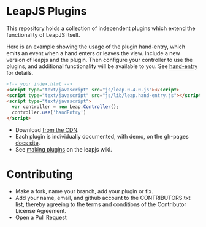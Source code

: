 LeapJS Plugins
==============

This repository holds a collection of independent plugins which extend the functionality of LeapJS itself.

Here is an example showing the usage of the plugin hand-entry, which emits an event when a hand enters or leaves
the view.  Include a new version of leapjs and the plugin.  Then configure your controller to use the plugins, and
additional functionality will be available to you.  See [hand-entry](hand-entry) for details.

```html
<!-- your index.html -->
<script type="text/javascript" src="js/leap-0.4.0.js"></script>
<script type="text/javascript" src="js/lib/leap.hand-entry.js"></script>
<script type="text/javascript">
  var controller = new Leap.Controller();
  controller.use('handEntry')
</script>
```

 - Download [from the CDN](http://developer.leapmotion.com/leapjs/plugins).
 - Each plugin is individually documented, with demo, on the gh-pages [docs site](http://leapmotion.github.io/leapjs-plugins/docs/).
 - See [making plugins](http://github.com/leapmotion/leapjs/wiki/plugins) on the leapjs wiki.



Contributing
===============

 - Make a fork, name your branch, add your plugin or fix.
 - Add your name, email, and github account to the CONTRIBUTORS.txt list, thereby agreeing to the terms and conditions of the Contributor License Agreement.
 - Open a Pull Request
